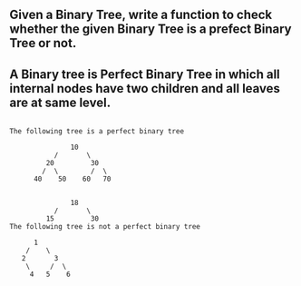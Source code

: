 ## Given a Binary Tree, write a function to check whether the given Binary Tree is a prefect Binary Tree or not.

## A Binary tree is Perfect Binary Tree in which all internal nodes have two children and all leaves are at same level.

```

The following tree is a perfect binary tree

               10
           /       \  
         20         30  
        /  \        /  \
      40    50    60   70


               18
           /       \  
         15         30  
The following tree is not a perfect binary tree

      1
    /    \
   2       3
    \     /  \   
     4   5    6
```
